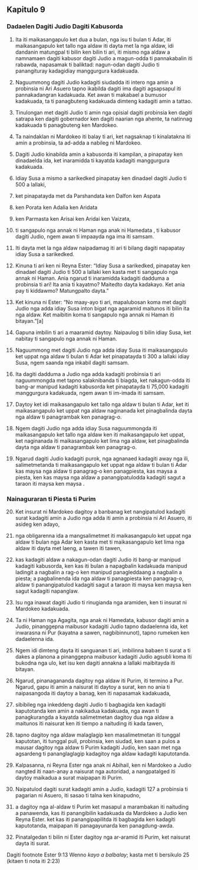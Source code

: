 Kapitulo 9
----------

### Dadaelen Dagiti Judio Dagiti Kabusorda

1. Ita iti maikasangapulo ket dua a bulan, nga isu ti bulan ti Adar, iti maikasangapulo ket tallo nga aldaw iti dayta met la nga aldaw, idi dandanin matungpal ti bilin ken bilin ti ari, iti mismo nga aldaw a namnamaen dagiti kabusor dagiti Judio a magun-odda ti pannakabalin iti rabawda, napasamak ti baliktad: nagun-odan dagiti Judio ti panangituray kadagidiay manggurgura kadakuada.
2. Naguummong dagiti Judio kadagiti siudadda iti intero nga amin a probinsia ni Ari Asuero tapno ikabilda dagiti ima dagiti agsapsapul iti pannakadangran kadakuada. Ket awan ti makabael a bumusor kadakuada, ta ti panagbuteng kadakuada dimteng kadagiti amin a tattao.
3. Tinulongan met dagiti Judio ti amin nga opisial dagiti probinsia ken dagiti satrapa ken dagiti gobernador ken dagiti naarian nga ahente, ta natinnag kadakuada ti panagbuteng ken Mardokeo.
4. Ta naindaklan ni Mardokeo iti balay ti ari, ket nagsaknap ti kinalatakna iti amin a probinsia, ta ad-adda a nabileg ni Mardokeo.
5. Dagiti Judio kinabilda amin a kabusorda iti kampilan, a pinapatay ken dinadaelda ida, ket inaramidda ti kayatda kadagiti manggurgura kadakuada.
6. Idiay Susa a mismo a sarikedked pinapatay ken dinadael dagiti Judio ti 500 a lallaki,
7. ket pinapatayda met da Parshandata ken Dalfon ken Aspata
8. ken Porata ken Adalia ken Aridata
9. ken Parmasta ken Arisai ken Aridai ken Vaizata,
10. ti sangapulo nga annak ni Haman nga anak ni Hamedata , ti kabusor dagiti Judio, ngem awan ti impaayda nga ima iti samsam.

11. Iti dayta met la nga aldaw naipadamag iti ari ti bilang dagiti napapatay idiay Susa a sarikedked.
12. Kinuna ti ari ken ni Reyna Ester: “Idiay Susa a sarikedked, pinapatay ken dinadael dagiti Judio ti 500 a lallaki ken kasta met ti sangapulo nga annak ni Haman. Ania ngarud ti inaramidda kadagiti dadduma a probinsia ti ari! Ita ania ti kayatmo? Maitedto dayta kadakayo. Ket ania pay ti kiddawmo? Matungpalto dayta.”
13. Ket kinuna ni Ester: “No maay-ayo ti ari, mapalubosan koma met dagiti Judio nga adda idiay Susa inton bigat nga agaramid maitunos iti bilin ita nga aldaw. Ket maibitin koma ti sangapulo nga annak ni Haman iti bitayan.”[a]
14. Gapuna imbilin ti ari a maaramid daytoy. Naipaulog ti bilin idiay Susa, ket nabitay ti sangapulo nga annak ni Haman.
15. Naguummong met dagiti Judio nga adda idiay Susa iti maikasangapulo ket uppat nga aldaw ti bulan ti Adar ket pinapatayda ti 300 a lallaki idiay Susa, ngem saanda nga inkabil dagiti samsam.

16. Ita dagiti dadduma a Judio nga adda kadagiti probinsia ti ari naguummongda met tapno salaknibanda ti biagda, ket nakagun-odda iti bang-ar manipud kadagiti kabusorda ket pinapatayda ti 75,000 kadagiti manggurgura kadakuada, ngem awan ti im-imada iti samsam.
17. Daytoy ket idi maikasangapulo ket tallo nga aldaw ti bulan ti Adar, ket iti maikasangapulo ket uppat nga aldaw naginanada ket pinagbalinda dayta nga aldaw ti panagrambak ken panagrag-o.
18. Ngem dagiti Judio nga adda idiay Susa naguummongda iti maikasangapulo ket tallo nga aldaw ken iti maikasangapulo ket uppat, ket naginanada iti maikasangapulo ket lima nga aldaw, ket pinagbalinda dayta nga aldaw ti panagrambak ken panagrag-o.
19. Ngarud dagiti Judio kadagiti purok, nga agnanaed kadagiti away nga ili, salimetmetanda ti maikasangapulo ket uppat nga aldaw ti bulan ti Adar kas maysa nga aldaw ti panagrag-o ken panagpiesta, kas maysa a piesta, ken kas maysa nga aldaw a panangipatulodda kadagiti sagut a taraon iti maysa ken maysa .

### Nainaguraran ti Piesta ti Purim

20. Ket insurat ni Mardokeo dagitoy a banbanag ket nangipatulod kadagiti surat kadagiti amin a Judio nga adda iti amin a probinsia ni Ari Asuero, iti asideg ken adayo,
21. nga obligarenna ida a mangsalimetmet iti maikasangapulo ket uppat nga aldaw ti bulan nga Adar ken kasta met ti maikasangapulo ket lima nga aldaw iti dayta met laeng, a tawen iti tawen,
22. kas kadagiti aldaw a nakagun-odan dagiti Judio iti bang-ar manipud kadagiti kabusorda, ken kas iti bulan a napagbalin kadakuada manipud ladingit a nagbalin a rag-o ken manipud panagleddaang a nagbalin a piesta; a pagbalinenda ida nga aldaw ti panagpiesta ken panagrag-o, aldaw ti panangipatulod kadagiti sagut a taraon iti maysa ken maysa ken sagut kadagiti napanglaw.

23. Isu nga inawat dagiti Judio ti rinugianda nga aramiden, ken ti insurat ni Mardokeo kadakuada.
24. Ta ni Haman nga Agagita, nga anak ni Hamedata, kabusor dagiti amin a Judio, pinanggepna maibusor kadagiti Judio tapno dadaelenna ida, ket inwarasna ni Pur (kayatna a sawen, nagbibinnunot), tapno rumeken ken dadaelenna ida.
25. Ngem idi dimteng dayta iti sanguanan ti ari, imbilinna babaen ti surat a ti dakes a planona a pinanggepna maibusor kadagiti Judio agsubli koma iti bukodna nga ulo, ket isu ken dagiti annakna a lallaki maibitayda iti bitayan.
26. Ngarud, pinanagananda dagitoy nga aldaw iti Purim, iti termino a Pur. Ngarud, gapu iti amin a naisurat iti daytoy a surat, ken no ania ti naipasangoda iti daytoy a banag, ken iti napasamak kadakuada,
27. sibibileg nga inkeddeng dagiti Judio ti bagbagida ken kadagiti kaputotanda ken amin a nakikadua kadakuada, nga awan ti panagkurangda a kayatda salimetmetan dagitoy dua nga aldaw a maitunos iti naisurat ken iti tiempo a naituding iti kada tawen,
28. tapno dagitoy nga aldaw malaglagip ken masalimetmetan iti tunggal kaputotan, iti tunggal puli, probinsia, ken siudad, ken saan a pulos a mausar dagitoy nga aldaw ti Purim kadagiti Judio, ken saan met nga agsardeng ti pananglaglagip kadagitoy nga aldaw kadagiti kaputotanda.

29. Kalpasanna, ni Reyna Ester nga anak ni Abihail, ken ni Mardokeo a Judio nangted iti naan-anay a naisurat nga autoridad, a nangpatalged iti daytoy maikadua a surat maipapan iti Purim.
30. Naipatulod dagiti surat kadagiti amin a Judio, kadagiti 127 a probinsia ti pagarian ni Asuero, iti sasao ti talna ken kinapudno,
31. a dagitoy nga al-aldaw ti Purim ket masapul a marambakan iti naituding a panawenda, kas iti panangibilin kadakuada da Mardokeo a Judio ken Reyna Ester. ket kas iti panangipapilitda iti bagbagida ken kadagiti kaputotanda, maipapan iti panagayunarda ken panagdung-awda.
32. Pinatalgedan ti bilin ni Ester dagitoy nga ar-aramid iti Purim, ket naisurat dayta iti surat.

Dagiti footnote
Ester 9:13 Wenno *kayo a balbalay*; kasta met ti bersikulo 25 (kitaen ti nota iti 2:23)